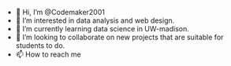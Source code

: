 - 👋 Hi, I’m @Codemaker2001
- 👀 I’m interested in data analysis and web design.
- 🌱 I’m currently learning data science in UW-madison.
- 💞️ I’m looking to collaborate on new projects that are suitable for students to do.
- 📫 How to reach me 

<!---
Codemaker2001/Codemaker2001 is a ✨ special ✨ repository because its `README.md` (this file) appears on your GitHub profile.
You can click the Preview link to take a look at your changes.
--->

